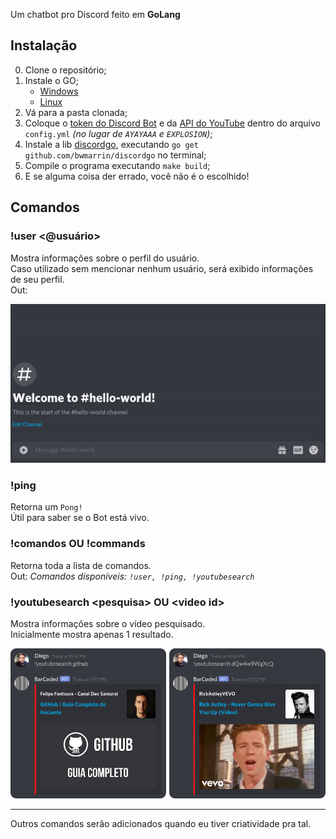 Um chatbot pro Discord feito em **GoLang**

## Instalação
0. Clone o repositório;
0. Instale o GO;
    - [Windows](https://www.digitalocean.com/community/tutorials/how-to-install-go-and-set-up-a-local-programming-environment-on-windows-10-pt)
    - [Linux](https://www.youtube.com/watch?v=dQw4w9WgXcQ)
0. Vá para a pasta clonada;
0. Coloque o [token do Discord Bot](https://discord.com/developers/applications) e da [API do YouTube](https://console.developers.google.com/apis/credentials) dentro do arquivo `config.yml` *(no lugar de `AYAYAAA` e `EXPLOSION`)*;
0. Instale a lib [discordgo](https://github.com/bwmarrin/discordgo), executando `go get github.com/bwmarrin/discordgo` no terminal;
0. Compile o programa executando `make build`;
0. E se alguma coisa der errado, você não é o escolhido!

## Comandos
### !user <@usuário>
Mostra informações sobre o perfil do usuário.<br>
Caso utilizado sem mencionar nenhum usuário, será exibido informações de seu perfil.<br>
Out:

![](.github/README/commandexample-user.gif)

### !ping
Retorna um `Pong!`<br>
Útil para saber se o Bot está vivo.

### !comandos OU !commands
Retorna toda a lista de comandos.<br>
Out: *Comandos disponíveis: `!user, !ping, !youtubesearch`*

### !youtubesearch \<pesquisa> OU \<video id>
Mostra informações sobre o vídeo pesquisado.<br>
Inicialmente mostra apenas 1 resultado.

<img width="700px" src=".github/README/commandexample-youtubesearch.png">

---
Outros comandos serão adicionados quando eu tiver criatividade pra tal.

